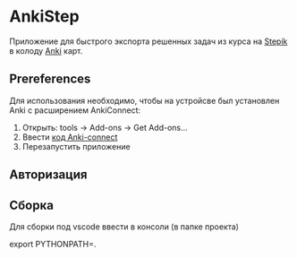 # AnkiStep

Приложение для быстрого экспорта решенных задач из курса на [Stepik](https://stepik.org) 
в колоду [Anki](https://apps.ankiweb.net/) карт.

## Prereferences

Для использования необходимо, чтобы на устройсве был установлен Anki с расширением AnkiConnect:

1. Открыть: tools -> Add-ons -> Get Add-ons...  
2. Ввести [код Anki-connect](https://ankiweb.net/shared/info/2055492159)
3. Перезапустить приложение

## Авторизация 

## Сборка 
Для сборки под vscode ввести в консоли (в папке проекта)

export PYTHONPATH=.
